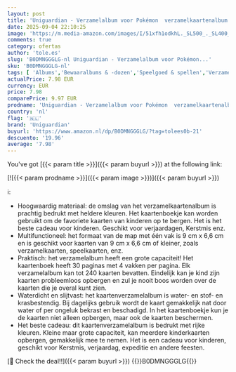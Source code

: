 ```yaml
---
layout: post
title: 'Uniguardian - Verzamelalbum voor Pokémon  verzamelkaartenalbum  kaartenmap  draagtas met 30 pagina s  capaciteit 240 kaarten'
date: 2025-09-04 22:10:25
image: 'https://m.media-amazon.com/images/I/51xfh1odkhL._SL500_._SL400_.jpg'
comments: true
category: ofertas
author: 'tole.es'
slug: 'B0DMNGGGLG-nl Uniguardian - Verzamelalbum voor Pokémon...'
sku: 'B0DMNGGGLG-nl'
tags: [ 'Albums','Bewaaralbums & -dozen','Speelgoed & spellen','Verzamelingen uitstallen & opslaan','Verzamelspeelgoed','uniguardian','🇳🇱', ]
actualPrice: 7.98 EUR
currency: EUR
price: 7.98
comparePrice: 9.97 EUR
prodname: 'Uniguardian - Verzamelalbum voor Pokémon  verzamelkaartenalbum  kaartenmap  draagtas met 30 pagina s  capaciteit 240 kaarten'
country: 'nl'
flag: '🇳🇱'
brand: 'Uniguardian'
buyurl: 'https://www.amazon.nl/dp/B0DMNGGGLG/?tag=tolees0b-21'
descuento: '19.96'
average: '7.98'
---
```


You've got [{{< param title >}}]({{< param buyurl >}}) at the following link:

[![{{< param prodname >}}]({{< param image >}})]({{< param buyurl >}})

ℹ️:

- Hoogwaardig materiaal: de omslag van het verzamelkaartenalbum is prachtig bedrukt met heldere kleuren. Het kaartenboekje kan worden gebruikt om de favoriete kaarten van kinderen op te bergen. Het is het beste cadeau voor kinderen. Geschikt voor verjaardagen, Kerstmis enz.
- Multifunctioneel: het formaat van de map met één vak is 9 cm x 6,6 cm en is geschikt voor kaarten van 9 cm x 6,6 cm of kleiner, zoals verzamelkaarten, speelkaarten, enz.
- Praktisch: het verzamelalbum heeft een grote capaciteit! Het kaartenboek heeft 30 paginas met 4 vakken per pagina. Elk verzamelalbum kan tot 240 kaarten bevatten. Eindelijk kan je kind zijn kaarten probleemloos opbergen en zul je nooit boos worden over de kaarten die je overal kunt zien.
- Waterdicht en slijtvast: het kaartenverzamelalbum is water- en stof- en krasbestendig. Bij dagelijks gebruik wordt de kaart gemakkelijk nat door water of per ongeluk bekrast en beschadigd. In het kaartenboekje kun je de kaarten niet alleen opbergen, maar ook de kaarten beschermen.
- Het beste cadeau: dit kaartenverzamelalbum is bedrukt met rijke kleuren. Kleine maar grote capaciteit, kan meerdere kinderkaarten opbergen, gemakkelijk mee te nemen. Het is een cadeau voor kinderen, geschikt voor Kerstmis, verjaardag, expeditie en andere feesten.

[🛒 Check the deal!!]({{< param buyurl >}})
{{<world>}}B0DMNGGGLG{{</world>}}
